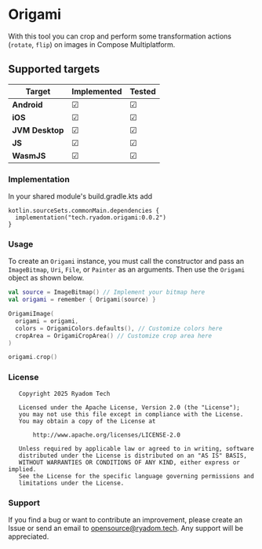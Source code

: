 # Origami

With this tool you can crop and perform some transformation actions (`rotate`, `flip`) on images in
Compose Multiplatform.

## Supported targets

| Target          | Implemented | Tested |
|-----------------|-------------|--------|
| **Android**     | ☑           | ☑      |
| **iOS**         | ☑           | ☑      |
| **JVM Desktop** | ☑           | ☑      |
| **JS**          | ☑           | ☑      |
| **WasmJS**      | ☑           | ☑      |

### Implementation

In your shared module's build.gradle.kts add

```Gradle Kotlin DSL
kotlin.sourceSets.commonMain.dependencies {
  implementation("tech.ryadom.origami:0.0.2")
}
```

### Usage

To create an `Origami` instance, you must call the constructor and pass an
`ImageBitmap`, `Uri`, `File`, or `Painter` as an arguments.
Then use the `Origami` object as shown below.

```Kotlin
val source = ImageBitmap() // Implement your bitmap here
val origami = remember { Origami(source) }

OrigamiImage(
  origami = origami,
  colors = OrigamiColors.defaults(), // Customize colors here 
  cropArea = OrigamiCropArea() // Customize crop area here
)

origami.crop()
```

### License

```
   Copyright 2025 Ryadom Tech

   Licensed under the Apache License, Version 2.0 (the "License");
   you may not use this file except in compliance with the License.
   You may obtain a copy of the License at

       http://www.apache.org/licenses/LICENSE-2.0

   Unless required by applicable law or agreed to in writing, software
   distributed under the License is distributed on an "AS IS" BASIS,
   WITHOUT WARRANTIES OR CONDITIONS OF ANY KIND, either express or implied.
   See the License for the specific language governing permissions and
   limitations under the License.
```

### Support

If you find a bug or want to contribute an improvement, please create an Issue or send an email to
opensource@ryadom.tech.
Any support will be appreciated.

